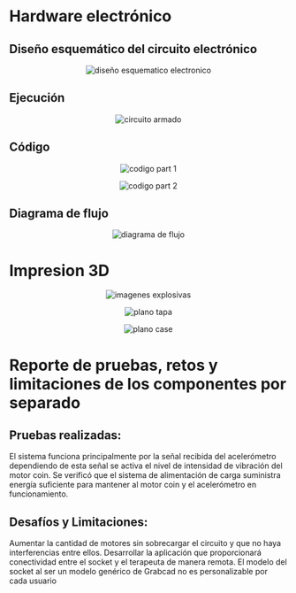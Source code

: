 # Hardware electrónico

## Diseño esquemático del circuito electrónico

<p align="center">
  <img src="https://github.com/Arbandu/Fundbio/blob/8ca93134f6dc4b8281dab3b73a6b32579919a6c0/Imagenes/foto%20de%20las%20conecciones.jpg" alt="diseño esquematico electronico">
</p>

## Ejecución 

<p align="center">
  <img src="https://github.com/Arbandu/Fundbio/blob/7e9a567b663429aa8a4907f603a7d2658bd0bf23/Imagenes/foto%20con%20componentes.jpg" alt="circuito armado">
</p>

## Código

<p align="center">
  <img src="https://github.com/Arbandu/Fundbio/blob/08e82efdc09d26ba7f2edb37c0b50776e3ee240c/Imagenes/codigo%20_page-0001.jpg" alt="codigo part 1">
</p>

<p align="center">
  <img src="https://github.com/Arbandu/Fundbio/blob/f9ab94470195a62d9bb4566b2f86622a8233d672/Imagenes/codigo%20_page-0002.jpg" alt="codigo part 2">
</p>

## Diagrama de flujo 

<p align="center">
  <img src="https://github.com/Arbandu/Fundbio/blob/67e2099debb4c922a4e9b5f7baddaa47b60a621c/Imagenes/diagrama%20de%20flujo.jpg" alt="diagrama de flujo">
</p>

# Impresion 3D

<p align="center">
  <img src="https://github.com/Arbandu/Fundbio/blob/e4e3687788efc9d5e611f69ef3cfddea3993559a/Imagenes/D-EXPL%20(1)_page-0001.jpg" alt="imagenes explosivas">
</p>

<p align="center">
  <img src="https://github.com/Arbandu/Fundbio/blob/a549ac910f9850286725b28c38e71409d47611d2/Imagenes/PLANO%20DE%20LA%20TAPA_page-0001.jpg" alt="plano tapa">
</p>

<p align="center">
  <img src="https://github.com/Arbandu/Fundbio/blob/83db9af57fde009ed140f14d3dbb75bd2b40a5e0/Imagenes/D-CASE_page-0001.jpg" alt="plano case">
</p>

# Reporte de pruebas, retos y limitaciones de los componentes por separado

## Pruebas realizadas:
El sistema funciona principalmente por la señal recibida del acelerómetro dependiendo de esta señal se activa el nivel de intensidad de vibración del motor coin. Se verificó que el sistema de alimentación de carga suministra energía suficiente para mantener al motor coin y el acelerómetro en funcionamiento.

## Desafíos y Limitaciones:
Aumentar la cantidad de motores sin sobrecargar el circuito y que no haya interferencias entre ellos. 
Desarrollar la aplicación que proporcionará conectividad entre el socket y el terapeuta de manera remota.
El modelo del socket al ser un modelo genérico de Grabcad no es personalizable por cada usuario
